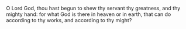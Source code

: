 O Lord God, thou hast begun to shew thy servant thy greatness, and thy mighty hand: for what God is there in heaven or in earth, that can do according to thy works, and according to thy might?
